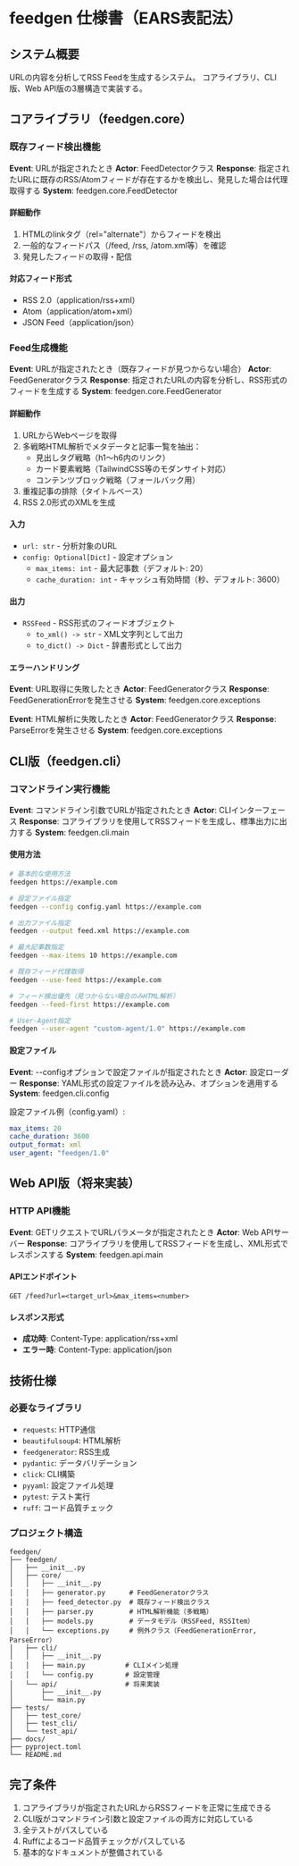 # feedgen 仕様書（EARS表記法）

## システム概要

URLの内容を分析してRSS Feedを生成するシステム。
コアライブラリ、CLI版、Web API版の3層構造で実装する。

## コアライブラリ（feedgen.core）

### 既存フィード検出機能

**Event**: URLが指定されたとき
**Actor**: FeedDetectorクラス
**Response**: 指定されたURLに既存のRSS/Atomフィードが存在するかを検出し、発見した場合は代理取得する
**System**: feedgen.core.FeedDetector

#### 詳細動作

1. HTMLのlinkタグ（rel="alternate"）からフィードを検出
2. 一般的なフィードパス（/feed, /rss, /atom.xml等）を確認
3. 発見したフィードの取得・配信

#### 対応フィード形式

- RSS 2.0（application/rss+xml）
- Atom（application/atom+xml）
- JSON Feed（application/json）

### Feed生成機能

**Event**: URLが指定されたとき（既存フィードが見つからない場合）
**Actor**: FeedGeneratorクラス
**Response**: 指定されたURLの内容を分析し、RSS形式のフィードを生成する
**System**: feedgen.core.FeedGenerator

#### 詳細動作

1. URLからWebページを取得
2. 多戦略HTML解析でメタデータと記事一覧を抽出：
   - 見出しタグ戦略（h1〜h6内のリンク）
   - カード要素戦略（TailwindCSS等のモダンサイト対応）
   - コンテンツブロック戦略（フォールバック用）
3. 重複記事の排除（タイトルベース）
4. RSS 2.0形式のXMLを生成

#### 入力

- `url: str` - 分析対象のURL
- `config: Optional[Dict]` - 設定オプション
  - `max_items: int` - 最大記事数（デフォルト: 20）
  - `cache_duration: int` - キャッシュ有効時間（秒、デフォルト: 3600）

#### 出力

- `RSSFeed` - RSS形式のフィードオブジェクト
  - `to_xml() -> str` - XML文字列として出力
  - `to_dict() -> Dict` - 辞書形式として出力

#### エラーハンドリング

**Event**: URL取得に失敗したとき
**Actor**: FeedGeneratorクラス
**Response**: FeedGenerationErrorを発生させる
**System**: feedgen.core.exceptions

**Event**: HTML解析に失敗したとき
**Actor**: FeedGeneratorクラス
**Response**: ParseErrorを発生させる
**System**: feedgen.core.exceptions

## CLI版（feedgen.cli）

### コマンドライン実行機能

**Event**: コマンドライン引数でURLが指定されたとき
**Actor**: CLIインターフェース
**Response**: コアライブラリを使用してRSSフィードを生成し、標準出力に出力する
**System**: feedgen.cli.main

#### 使用方法

```bash
# 基本的な使用方法
feedgen https://example.com

# 設定ファイル指定
feedgen --config config.yaml https://example.com

# 出力ファイル指定
feedgen --output feed.xml https://example.com

# 最大記事数指定
feedgen --max-items 10 https://example.com

# 既存フィード代理取得
feedgen --use-feed https://example.com

# フィード検出優先（見つからない場合のみHTML解析）
feedgen --feed-first https://example.com

# User-Agent指定
feedgen --user-agent "custom-agent/1.0" https://example.com
```

#### 設定ファイル

**Event**: --configオプションで設定ファイルが指定されたとき
**Actor**: 設定ローダー
**Response**: YAML形式の設定ファイルを読み込み、オプションを適用する
**System**: feedgen.cli.config

設定ファイル例（config.yaml）:
```yaml
max_items: 20
cache_duration: 3600
output_format: xml
user_agent: "feedgen/1.0"
```

## Web API版（将来実装）

### HTTP API機能

**Event**: GETリクエストでURLパラメータが指定されたとき
**Actor**: Web APIサーバー
**Response**: コアライブラリを使用してRSSフィードを生成し、XML形式でレスポンスする
**System**: feedgen.api.main

#### APIエンドポイント

```
GET /feed?url=<target_url>&max_items=<number>
```

#### レスポンス形式

- **成功時**: Content-Type: application/rss+xml
- **エラー時**: Content-Type: application/json

## 技術仕様

### 必要なライブラリ

- `requests`: HTTP通信
- `beautifulsoup4`: HTML解析
- `feedgenerator`: RSS生成
- `pydantic`: データバリデーション
- `click`: CLI構築
- `pyyaml`: 設定ファイル処理
- `pytest`: テスト実行
- `ruff`: コード品質チェック

### プロジェクト構造

```
feedgen/
├── feedgen/
│   ├── __init__.py
│   ├── core/
│   │   ├── __init__.py
│   │   ├── generator.py      # FeedGeneratorクラス
│   │   ├── feed_detector.py  # 既存フィード検出クラス
│   │   ├── parser.py         # HTML解析機能（多戦略）
│   │   ├── models.py         # データモデル（RSSFeed, RSSItem）
│   │   └── exceptions.py     # 例外クラス（FeedGenerationError, ParseError）
│   ├── cli/
│   │   ├── __init__.py
│   │   ├── main.py          # CLIメイン処理
│   │   └── config.py        # 設定管理
│   └── api/                 # 将来実装
│       ├── __init__.py
│       └── main.py
├── tests/
│   ├── test_core/
│   ├── test_cli/
│   └── test_api/
├── docs/
├── pyproject.toml
└── README.md
```

## 完了条件

1. コアライブラリが指定されたURLからRSSフィードを正常に生成できる
2. CLI版がコマンドライン引数と設定ファイルの両方に対応している
3. 全テストがパスしている
4. Ruffによるコード品質チェックがパスしている
5. 基本的なドキュメントが整備されている